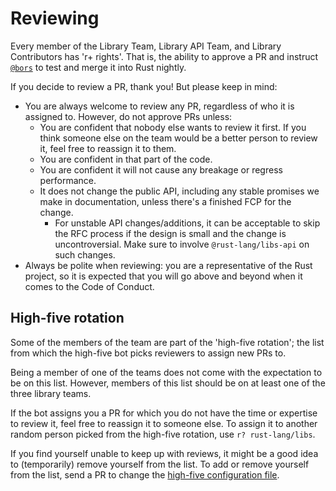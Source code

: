 # Reviewing

Every member of the Library Team, Library API Team, and Library Contributors has 'r+ rights'.
That is, the ability to approve a PR and instruct [`@bors`](https://bors.rust-lang.org/)
to test and merge it into Rust nightly.

If you decide to review a PR, thank you!
But please keep in mind:

- You are always welcome to review any PR, regardless of who it is assigned to.
  However, do not approve PRs unless:
    - You are confident that nobody else wants to review it first. If you think someone else on the team would be a better person to review it, feel free to reassign it to them.
    - You are confident in that part of the code.
    - You are confident it will not cause any breakage or regress performance.
    - It does not change the public API, including any stable promises we make in documentation, unless there's a finished FCP for the change.
      - For unstable API changes/additions, it can be acceptable to skip the RFC process if the design is small and the change is uncontroversial.
        Make sure to involve `@rust-lang/libs-api` on such changes.
- Always be polite when reviewing: you are a representative of the Rust project, so it is expected that you will go above and beyond when it comes to the Code of Conduct.

## High-five rotation

Some of the members of the team are part of the 'high-five rotation';
the list from which the high-five bot picks reviewers to assign new PRs to.

Being a member of one of the teams does not come with the expectation to be on this list.
However, members of this list should be on at least one of the three library teams.

If the bot assigns you a PR for which you do not have the time or expertise to review it,
feel free to reassign it to someone else.
To assign it to another random person picked from the high-five rotation,
use `r? rust-lang/libs`.

If you find yourself unable to keep up with reviews,
it might be a good idea to (temporarily) remove yourself from the list.
To add or remove yourself from the list, send a PR to change the
[high-five configuration file](https://github.com/rust-lang/highfive/blob/master/highfive/configs/rust-lang/rust.json).
